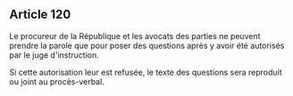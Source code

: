 Article 120
----
Le procureur de la République et les avocats des parties ne peuvent prendre la
parole que pour poser des questions après y avoir été autorisés par le juge
d'instruction.

Si cette autorisation leur est refusée, le texte des questions sera reproduit ou
joint au procès-verbal.
